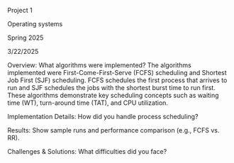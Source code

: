 Project 1

Operating systems

Spring 2025

3/22/2025

Overview: What algorithms were implemented?
    The algorithms implemented were First-Come-First-Serve (FCFS) scheduling and Shortest Job First (SJF) scheduling. FCFS schedules the first process that arrives to run and SJF schedules the jobs with the shortest burst time to run first. These algorithms demonstrate key scheduling concepts such as waiting time (WT), turn-around time (TAT), and CPU utilization.

Implementation Details: How did you handle process scheduling?

Results: Show sample runs and performance comparison (e.g., FCFS vs. RR).

Challenges & Solutions: What difficulties did you face?
